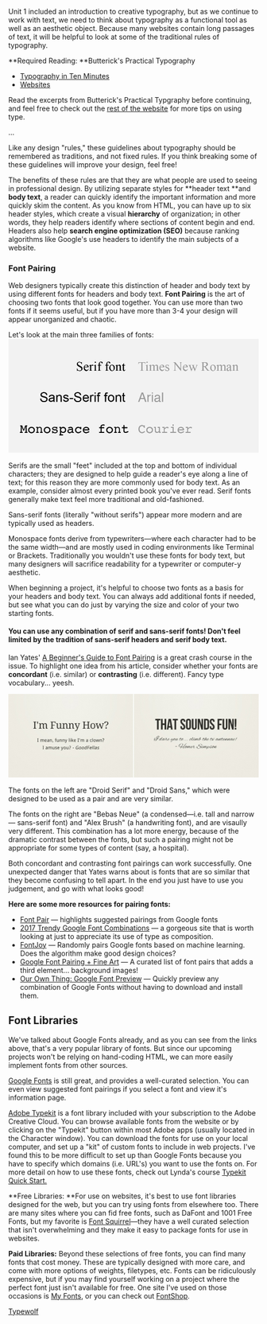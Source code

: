 Unit 1 included an introduction to creative typography, but as we continue to work with text, we need to think about typography as a functional tool as well as an aesthetic object. Because many websites contain long passages of text, it will be helpful to look at some of the traditional rules of typography.

**Required Reading: **Butterick's Practical Typography

* [Typography in Ten Minutes](http://practicaltypography.com/typography-in-ten-minutes.html)
* [Websites](http://practicaltypography.com/websites.html)

Read the excerpts from Butterick's Practical Typgraphy before continuing, and feel free to check out the [rest of the website](http://practicaltypography.com/) for more tips on using type.

...

Like any design "rules," these guidelines about typography should be remembered as traditions, and not fixed rules. If you think breaking some of these guidelines will improve your design, feel free!

The benefits of these rules are that they are what people are used to seeing in professional design. By utilizing separate styles for **header text **and **body text**, a reader can quickly identify the important information and more quickly skim the content. As you know from HTML, you can have up to six header styles, which create a visual **hierarchy** of organization; in other words, they help readers identify where sections of content begin and end. Headers also help **search engine optimization \(SEO\)** because ranking algorithms like Google's use headers to identify the main subjects of a website.

### Font Pairing

Web designers typically create this distinction of header and body text by using different fonts for headers and body text. **Font Pairing** is the art of choosing two fonts that look good together. You can use more than two fonts if it seems useful, but if you have more than 3-4 your design will appear unorganized and chaotic.

Let's look at the main three families of fonts:![](/assets/lesson-2/font-families.png)

Serifs are the small "feet" included at the top and bottom of individual characters; they are designed to help guide a reader's eye along a line of text; for this reason they are more commonly used for body text. As an example, consider almost every printed book you've ever read. Serif fonts generally make text feel more traditional and old-fashioned.

Sans-serif fonts \(literally "without serifs"\) appear more modern and are typically used as headers.

Monospace fonts derive from typewriters—where each character had to be the same width—and are mostly used in coding environments like Terminal or Brackets. Traditionally you wouldn't use these fonts for body text, but many designers will sacrifice readability for a typewriter or computer-y aesthetic.

When beginning a project, it's helpful to choose two fonts as a basis for your headers and body text. You can always add additional fonts if needed, but see what you can do just by varying the size and color of your two starting fonts.

#### You can use any combination of serif and sans-serif fonts! Don't feel limited by the tradition of sans-serif headers and serif body text.

Ian Yates' [A Beginner's Guide to Font Pairing](https://webdesign.tutsplus.com/articles/a-beginners-guide-to-pairing-fonts--webdesign-5706) is a great crash course in the issue. To highlight one idea from his article, consider whether your fonts are **concordant** \(i.e. similar\) or **contrasting** \(i.e. different\). Fancy type vocabulary... yeesh.

![](/unit-2/lesson-3/font-concord-contrast.jpg)

The fonts on the left are "Droid Serif" and "Droid Sans," which were designed to be used as a pair and are very similar.

The fonts on the right are "Bebas Neue" \(a condensed—i.e. tall and narrow— sans-serif font\) and "Alex Brush" \(a handwriting font\), and are visaully very different. This combination has a lot more energy, because of the dramatic contrast between the fonts, but such a pairing might not be appropriate for some types of content \(say, a hospital\).

Both concordant and contrasting font pairings can work successfully. One unexpected danger that Yates warns about is fonts that are so similar that they become confusing to tell apart. In the end you just have to use you judgement, and go with what looks good!

**Here are some more resources for pairing fonts:**

* [Font Pair](http://fontpair.co/) — highlights suggested pairings from Google fonts
* [2017 Trendy Google Font Combinations](http://fonts.greatsimple.io/) — a gorgeous site that is worth looking at just to appreciate its use of type as composition.
* [FontJoy](http://fontjoy.com/) — Randomly pairs Google fonts based on machine learning. Does the algorithm make good design choices?
* [Google Font Pairing + Fine Art](https://www.reliablepsd.com/ultimate-google-font-pairings/) — A curated list of font pairs that adds a third element... background images!
* [Our Own Thing: Google Font Preview](http://www.ourownthing.co.uk/fontpairing/) — Quickly preview any combination of Google Fonts without having to download and install them.

## Font Libraries

We've talked about Google Fonts already, and as you can see from the links above, that's a very popular library of fonts. But since our upcoming projects won't be relying on hand-coding HTML, we can more easily implement fonts from other sources.

[Google Fonts](http://fonts.google.com) is still great, and provides a well-curated selection. You can even view suggested font pairings if you select a font and view it's information page.

[Adobe Typekit](https://typekit.com) is a font library included with your subscription to the Adobe Creative Cloud. You can browse available fonts from the website or by clicking on the "Typekit" button within most Adobe apps \(usually located in the Character window\). You can download the fonts for use on your local computer, and set up a "kit" of custom fonts to include in web projects. I've found this to be more difficult to set up than Google Fonts because you have to specify which domains \(i.e. URL's\) you want to use the fonts on.  For more detail on how to use these fonts, check out Lynda's course [Typekit Quick Start.](https://www.lynda.com/Typekit-tutorials/Up-Running-Typekit/182176-2.html)

**Free Libraries: **For use on websites, it's best to use font libraries designed for the web, but you can try using fonts from elsewhere too. There are many sites where you can fid free fonts, such as DaFont and 1001 Free Fonts, but my favorite is [Font Squirrel](https://www.fontsquirrel.com/)—they have a well curated selection that isn't overwhelming and they make it easy to package fonts for use in websites.

**Paid Libraries:** Beyond these selections of free fonts, you can find many fonts that cost money. These are typically designed with more care, and come with more options of weights, filetypes, etc. Fonts can be ridiculously expensive, but if you may find yourself working on a project where the perfect font just isn't available for free. One site I've used on those occasions is [My Fonts](https://www.myfonts.com/licensing/webfont/), or you can check out [FontShop](https://www.fontshop.com/).



[Typewolf](https://www.typewolf.com/recommendations)

